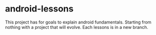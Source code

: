 # android-lessons
This project has for goals to explain android fundamentals. Starting from nothing with a project that will evolve. Each lessons is in a new branch.
